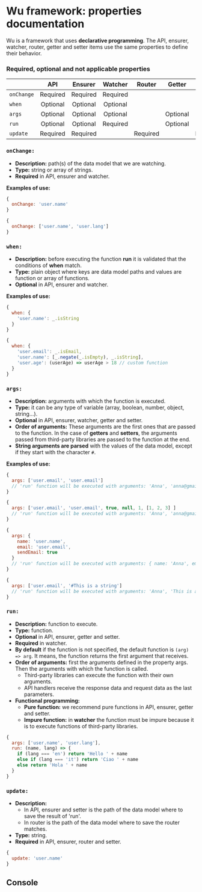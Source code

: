 # Wu framework: properties documentation

Wu is a framework that uses **declarative programming**. The API, ensurer, watcher, router, getter and setter items use the same properties to define their behavior.

### Required, optional and not applicable properties

|            | API      | Ensurer  | Watcher  | Router   | Getter   | Setter   |
|------------|:--------:|:--------:|:--------:|:--------:|:--------:|:--------:|
| `onChange` | Required | Required | Required |          |          |          |
| `when`     | Optional | Optional | Optional |          |          |          |
| `args`     | Optional | Optional | Optional |          | Optional | Optional |
| `run`      | Optional | Optional | Required |          | Optional | Optional |
| `update`   | Required | Required |          | Required |          | Required |

### `onChange:`

* **Description:** path(s) of the data model that we are watching.
* **Type:** string or array of strings.
* **Required** in API, ensurer and watcher.

**Examples of use:**
```javascript
{
  onChange: 'user.name'
}
```

```javascript
{
  onChange: ['user.name', 'user.lang']
}
```

### `when:`

* **Description:** before executing the function **run** it is validated that the conditions of **when** match.
* **Type:** plain object where keys are data model paths and values are function or array of functions.
* **Optional** in API, ensurer and watcher.

**Examples of use:**
```javascript
{
  when: {
    'user.name': _.isString
  }
}
```

```javascript
{
  when: {
    'user.email': _.isEmail,
    'user.name': [_.negate(_.isEmpty), _.isString],
    'user.age': (userAge) => userAge > 18 // custom function
  }
}
```

### `args:`

* **Description:** arguments with which the function is executed.
* **Type:** it can be any type of variable (array, boolean, number, object, string...).
* **Optional** in API, ensurer, watcher, getter and setter.
* **Order of arguments:** These arguments are the first ones that are passed to the function. In the case of **getters** and **setters**, the arguments passed from third-party libraries are passed to the function at the end.
* **String arguments are parsed** with the values of the data model, except if they start with the character `#`.

**Examples of use:**
```javascript
{
  args: ['user.email', 'user.email']
  // 'run' function will be executed with arguments: 'Anna', 'anna@gmail.com'
}
```

```javascript
{
  args: ['user.email', 'user.email', true, null, 1, [1, 2, 3] ]
  // 'run' function will be executed with arguments: 'Anna', 'anna@gmail.com', true, null, 1, [1, 2, 3]
}
```

```javascript
{
  args: {
    name: 'user.name',
    email: 'user.email',
    sendEmail: true
  }
  // 'run' function will be executed with arguments: { name: 'Anna', email: 'anna@gmail.com', sendEmail: true }
}
```

```javascript
{
  args: ['user.email', '#This is a string']
  // 'run' function will be executed with arguments: 'Anna', 'This is a string'
}
```

### `run:`

* **Description:** function to execute.
* **Type:** function.
* **Optional** in API, ensurer, getter and setter.
* **Required** in watcher.
* **By default** if the function is not specified, the default function is `(arg) => arg`. It means, the function returns the first argument that receives.
* **Order of arguments:** first the arguments defined in the property args. Then the arguments with which the function is called.
  * Third-party libraries can execute the function with their own arguments.
  * API handlers receive the response data and request data as the last parameters.
* **Functional programming:**
  * **Pure function:** we recommend pure functions in API, ensurer, getter and setter.
  * **Impure function:** in **watcher** the function must be impure because it is to execute functions of third-party libraries.

```javascript
{
  args: ['user.name', 'user.lang'],
  run: (name, lang) => {
    if (lang === 'en') return 'Hello ' + name
    else if (lang === 'it') return 'Ciao ' + name
    else return 'Hola ' + name
  }
}
```

### `update:`

* **Description:**
  * In API, ensurer and setter is the path of the data model where to save the result of 'run'.
  * In router is the path of the data model where to save the router matches.
* **Type:** string.
* **Required** in API, ensurer, router and setter.

```javascript
{
  update: 'user.name'
}
```

## Console
